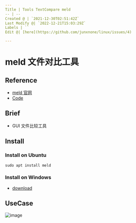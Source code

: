 ```yaml
---
Title | Tools TextCompare meld
-- | --
Created @ | `2021-12-30T02:51:42Z`
Last Modify @| `2022-12-21T15:03:29Z`
Labels | ``
Edit @| [here](https://github.com/junxnone/linux/issues/4)

---
```

# meld 文件对比工具

## Reference
- [meld 官网](https://meldmerge.org/)
- [Code](https://gitlab.gnome.org/GNOME/meld)

## Brief
- GUI 文件比较工具

## Install

### Install on Ubuntu

```
sudo apt install meld
```

### Install on Windows
- [download](https://download.gnome.org/binaries/win32/meld/)

## UseCase

![image](https://user-images.githubusercontent.com/2216970/147717778-04f9d1b8-a640-474d-9db0-dfb759678d98.png)


